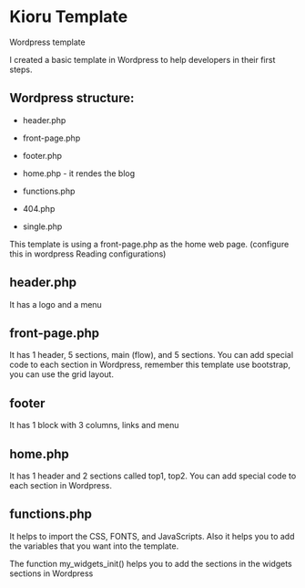 # Kioru Template
Wordpress template

I created a basic template in Wordpress to help developers in their first steps. 

## Wordpress structure:

* header.php
* front-page.php
* footer.php
* home.php - it rendes the blog

* functions.php

* 404.php
* single.php

This template is using a front-page.php as the home web page. (configure this in wordpress Reading configurations)


## header.php

It has a logo and a menu

## front-page.php

It has 1 header, 5 sections, main (flow), and 5 sections. You can add special code to each section in Wordpress, remember this template use bootstrap, you can use the grid layout. 

## footer

It has 1 block with 3 columns, links and menu

## home.php

It has 1 header and 2 sections called top1, top2. You can add special code to each section in Wordpress.

## functions.php 

It helps to import the CSS, FONTS, and JavaScripts. Also it helps you to add the variables that you want into the template. 

The function my_widgets_init() helps you to add the sections in the widgets sections in Wordpress





